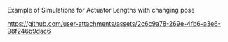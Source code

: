 Example of Simulations for Actuator Lengths with changing pose

https://github.com/user-attachments/assets/2c6c9a78-269e-4fb6-a3e6-98f246b9dac6







